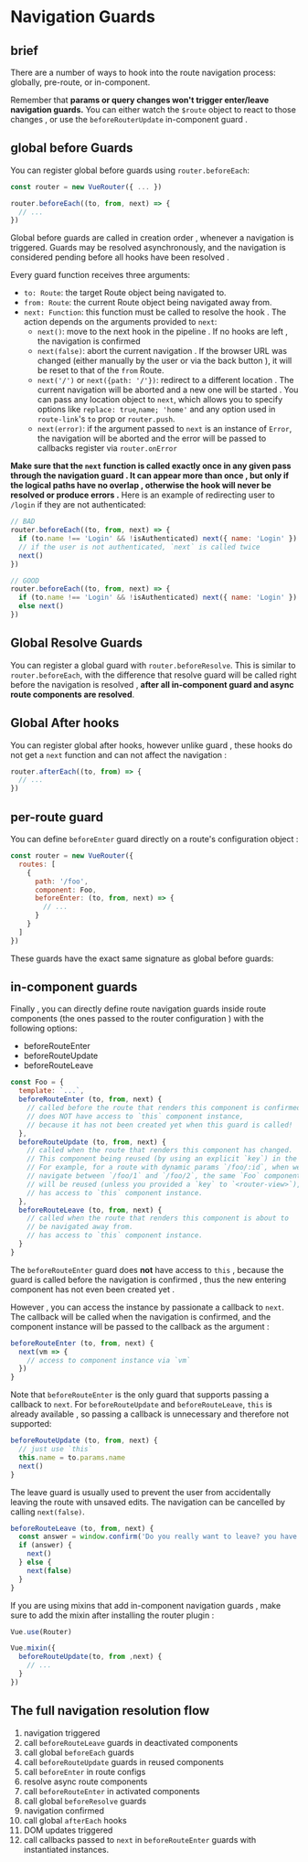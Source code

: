 # Navigation Guards

## brief

There are a number of ways to hook into the route navigation process: globally, pre-route, or in-component.

Remember that **params or query changes won't trigger enter/leave navigation guards.** You can either watch the `$route` object to react to those changes , or use the `beforeRouterUpdate` in-component guard .

## global before Guards

You can register global before guards using `router.beforeEach`:

```JavaScript 
const router = new VueRouter({ ... })

router.beforeEach((to, from, next) => {
  // ...
})
```

Global before guards are called in creation order , whenever a navigation is triggered. Guards may be resolved asynchronously, and the navigation is considered pending before all hooks have been resolved .

Every guard function receives three arguments:

* `to: Route`: the target Route object being navigated to.
* `from: Route`: the current Route object being navigated away from.
* `next: Function`: this function must be called to resolve the hook . The action depends on the  arguments provided to `next`:
  * `next()`: move to the next hook in the pipeline . If no hooks are left , the navigation is confirmed
  * `next(false)`: abort the current navigation . If the browser URL was changed (either manually by the user or via the back button ), it will be reset to that of the `from` Route.
  * `next('/')` or `next({path: '/'})`: redirect to a different location . The current navigation will be aborted and a new one will be started . You can pass any location object to `next`, which allows you to specify options like `replace: true`,`name; 'home'` and any option used in `route-link`'s `to` prop or `router.push`.
  * `next(error)`: if the argument passed to `next` is an instance of `Error`, the navigation will be aborted and the error will be passed to callbacks register via `router.onError`

**Make sure that the `next` function is called exactly once in any given pass through the navigation guard . It can appear more than once , but only if the logical paths have no overlap , otherwise the hook will never be resolved or produce errors .** Here is an example of redirecting user to `/login` if they are not authenticated:

```JavaScript 
// BAD
router.beforeEach((to, from, next) => {
  if (to.name !== 'Login' && !isAuthenticated) next({ name: 'Login' })
  // if the user is not authenticated, `next` is called twice
  next()
})
```

```JavaScript
// GOOD
router.beforeEach((to, from, next) => {
  if (to.name !== 'Login' && !isAuthenticated) next({ name: 'Login' })
  else next()
})
```

## Global Resolve Guards

You can register a global guard with `router.beforeResolve`. This is similar to `router.beforeEach`, with the difference that resolve guard will be called right before the navigation is resolved , **after all in-component guard and async route components are resolved**.

## Global After hooks

You can register global after hooks, however unlike guard , these hooks do not get a `next` function and can not affect the navigation :

```JavaScript
router.afterEach((to, from) => {
  // ...
})
```

## per-route guard

You can define `beforeEnter` guard directly on a route's configuration object :

```javascript
const router = new VueRouter({
  routes: [
    {
      path: '/foo',
      component: Foo,
      beforeEnter: (to, from, next) => {
        // ...
      }
    }
  ]
})
```

These guards have the exact same signature as global before guards:

## in-component guards

Finally , you can directly define route navigation guards inside route components (the ones passed to the router configuration ) with the following options:

* beforeRouteEnter
* beforeRouteUpdate
* beforeRouteLeave

```JavaScript
const Foo = {
  template: `...`,
  beforeRouteEnter (to, from, next) {
    // called before the route that renders this component is confirmed.
    // does NOT have access to `this` component instance,
    // because it has not been created yet when this guard is called!
  },
  beforeRouteUpdate (to, from, next) {
    // called when the route that renders this component has changed.
    // This component being reused (by using an explicit `key`) in the new route or not doesn't change anything.
    // For example, for a route with dynamic params `/foo/:id`, when we
    // navigate between `/foo/1` and `/foo/2`, the same `Foo` component instance
    // will be reused (unless you provided a `key` to `<router-view>`), and this hook will be called when that happens.
    // has access to `this` component instance.
  },
  beforeRouteLeave (to, from, next) {
    // called when the route that renders this component is about to
    // be navigated away from.
    // has access to `this` component instance.
  }
}
```

The `beforeRouteEnter` guard does **not** have access to `this` , because the guard is called before the navigation is confirmed , thus the new entering component has not even been created yet .

However , you can access the instance by passionate a callback to `next`. The callback will be called when the navigation is confirmed, and the component instance will be passed to the callback as the argument :

```JavaScript
beforeRouteEnter (to, from, next) {
  next(vm => {
    // access to component instance via `vm`
  })
}
```

Note that `beforeRouteEnter` is the only guard that supports passing a callback to `next`. For `beforeRouteUpdate` and `beforeRouteLeave`, `this` is already available , so passing a callback is unnecessary and therefore not supported:

```JavaScript
beforeRouteUpdate (to, from, next) {
  // just use `this`
  this.name = to.params.name
  next()
}
```

The leave guard is usually used to prevent the user from accidentally leaving the route with unsaved edits. The navigation can be cancelled by calling `next(false)`.

```JavaScript
beforeRouteLeave (to, from, next) {
  const answer = window.confirm('Do you really want to leave? you have unsaved changes!')
  if (answer) {
    next()
  } else {
    next(false)
  }
}
```

If you are using mixins that add in-component navigation guards , make sure to add the mixin after installing the router plugin :

```JavaScript
Vue.use(Router)

Vue.mixin({
  beforeRouteUpdate(to, from ,next) {
    // ...
  }
})
```

## The full navigation resolution flow

1. navigation triggered
2. call `beforeRouteLeave` guards in deactivated components
3. call global `beforeEach` guards
4. call `beforeRouteUpdate` guards in reused components
5. call `beforeEnter` in route configs
6. resolve async route components
7. call `beforeRouteEnter` in activated components
8. call global `beforeResolve` guards
9. navigation confirmed
10. call global `afterEach` hooks
11. DOM updates triggered
12. call callbacks passed to `next` in `beforeRouteEnter` guards with instantiated instances.
